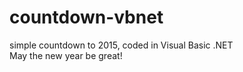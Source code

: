 countdown-vbnet
===============

simple countdown to 2015, coded in Visual Basic .NET  
May the new year be great!
